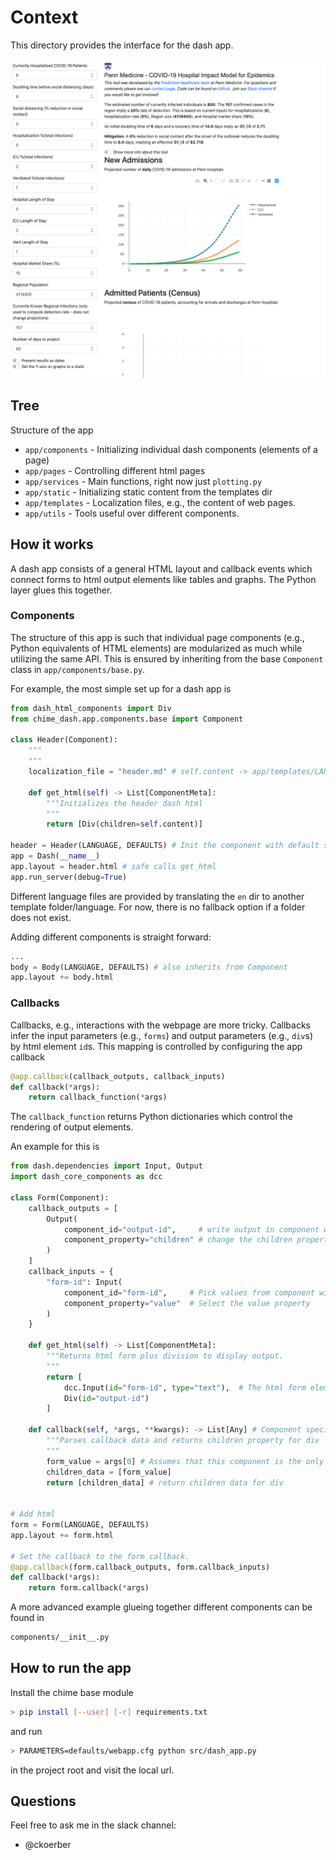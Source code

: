 # Context

This directory provides the interface for the dash app.

![Current interface](docs/interface.png)

## Tree

Structure of the app

* `app/components` - Initializing individual dash components (elements of a page)
* `app/pages` - Controlling different html pages
* `app/services` - Main functions, right now just `plotting.py`
* `app/static` - Initializing static content from the templates dir
* `app/templates` - Localization files, e.g., the content of web pages.
* `app/utils` - Tools useful over different components.

## How it works

A dash app consists of a general HTML layout and callback events which connect forms to html output elements like tables
and graphs. The Python layer glues this together.

### Components

The structure of this app is such that individual page components (e.g., Python equivalents of HTML elements) are
modularized as much while utilizing the same API. This is ensured by inheriting from the base `Component` class
in `app/components/base.py`.

For example, the most simple set up for a dash app is

```python
from dash_html_components import Div
from chime_dash.app.components.base import Component

class Header(Component):
    """
    """
    localization_file = "header.md" # self.content -> app/templates/LANGUAGE/header.md

    def get_html(self) -> List[ComponentMeta]:
        """Initializes the header dash html
        """
        return [Div(children=self.content)]

header = Header(LANGUAGE, DEFAULTS) # Init the component with default settings
app = Dash(__name__)
app.layout = header.html # safe calls get_html
app.run_server(debug=True)
```

Different language files are provided by translating the `en` dir to another template folder/language. For now, there is
no fallback option if a folder does not exist.

Adding different components is straight forward:

```python
...
body = Body(LANGUAGE, DEFAULTS) # also inherits from Component
app.layout += body.html
```

### Callbacks

Callbacks, e.g., interactions with the webpage are more tricky. Callbacks infer the input parameters (e.g., `forms`) and
output parameters (e.g., `div`s) by html element `id`s. This mapping is controlled by configuring the app callback

```python
@app.callback(callback_outputs, callback_inputs)
def callback(*args):
    return callback_function(*args)
```

The `callback_function` returns Python dictionaries which control the rendering of output elements.

An example for this is

```python
from dash.dependencies import Input, Output
import dash_core_components as dcc

class Form(Component):
    callback_outputs = [
        Output(
            component_id="output-id",     # write output in component with id...
            component_property="children" # change the children property
        )
    ]
    callback_inputs = {
        "form-id": Input(
            component_id="form-id",     # Pick values from component with id ...
            component_property="value"  # Select the value property
        )
    }

    def get_html(self) -> List[ComponentMeta]:
        """Returns html form plus division to display output.
        """
        return [
            dcc.Input(id="form-id", type="text"),  # The html form element
            Div(id="output-id")
        ]

    def callback(self, *args, **kwargs): -> List[Any] # Component specific action on callback
        """Parses callback data and returns children property for div
        """
        form_value = args[0] # Assumes that this component is the only callback_output
        children_data = [form_value]
        return [children_data] # return children data for div


# Add html
form = Form(LANGUAGE, DEFAULTS)
app.layout += form.html

# Set the callback to the form callback.
@app.callback(form.callback_outputs, form.callback_inputs)
def callback(*args):
    return form.callback(*args)
```

A more advanced example glueing together different components can be found in

```bash
components/__init__.py
```

## How to run the app

Install the chime base module

```bash
> pip install [--user] [-r] requirements.txt
```

and run

```bash
> PARAMETERS=defaults/webapp.cfg python src/dash_app.py
```

in the project root and visit the local url.

## Questions

Feel free to ask me in the slack channel:

* @ckoerber
